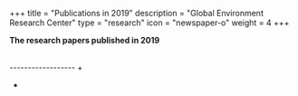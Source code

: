 +++
title = "Publications in 2019"
description = "Global Environment Research Center"
type = "research"
icon = "newspaper-o"
weight = 4
+++

**The research papers published in 2019**
<!--more-->
<br>
------------------
+

<br>

+ 

<br>
